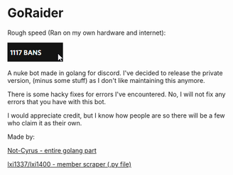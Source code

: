 # GoRaider

Rough speed (Ran on my own hardware and internet): 

  <img src="speed.gif">

A nuke bot made in golang for discord. I've decided to release the private version, (minus some stuff) as I don't like maintaining this anymore.


There is some hacky fixes for errors I've encountered. No, I will not fix any errors that you have with this bot.

I would appreciate credit, but I know how people are so there will be a few who claim it as their own.


Made by:

  [Not-Cyrus - entire golang part](https://github.com/Not-Cyrus)
  
  [lxi1337/lxi1400 - member scraper (.py file)](https://github.com/lxi1400)
